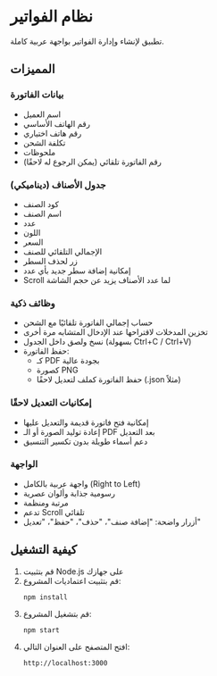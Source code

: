 # نظام الفواتير

تطبيق لإنشاء وإدارة الفواتير بواجهة عربية كاملة.

## المميزات

### بيانات الفاتورة
- اسم العميل
- رقم الهاتف الأساسي
- رقم هاتف اختياري
- تكلفة الشحن
- ملحوظات
- رقم الفاتورة تلقائي (يمكن الرجوع له لاحقًا)

### جدول الأصناف (ديناميكي)
- كود الصنف
- اسم الصنف
- عدد
- اللون
- السعر
- الإجمالي التلقائي للصنف
- زر لحذف السطر
- إمكانية إضافة سطر جديد بأي عدد
- Scroll لما عدد الأصناف يزيد عن حجم الشاشة

### وظائف ذكية
- حساب إجمالي الفاتورة تلقائيًا مع الشحن
- تخزين المدخلات لاقتراحها عند الإدخال المتشابه مرة أخرى
- نسخ ولصق داخل الجدول (بسهولة Ctrl+C / Ctrl+V)
- حفظ الفاتورة:
  - كـ PDF بجودة عالية
  - كصورة PNG
  - حفظ الفاتورة كملف لتعديل لاحقًا (.json مثلاً)

### إمكانيات التعديل لاحقًا
- إمكانية فتح فاتورة قديمة والتعديل عليها
- إعادة توليد الصورة أو الـ PDF بعد التعديل
- دعم أسماء طويلة بدون تكسير التنسيق

### الواجهة
- واجهة عربية بالكامل (Right to Left)
- رسومية جذابة وألوان عصرية
- مرتبة ومنظمة
- تدعم Scroll تلقائي
- أزرار واضحة: "إضافة صنف"، "حذف"، "حفظ"، "تعديل"

## كيفية التشغيل

1. قم بتثبيت Node.js على جهازك
2. قم بتثبيت اعتماديات المشروع:
   ```
   npm install
   ```
3. قم بتشغيل المشروع:
   ```
   npm start
   ```
4. افتح المتصفح على العنوان التالي:
   ```
   http://localhost:3000
   ```